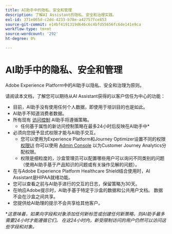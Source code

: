 ```yaml
---
title: AI助手中的隐私、安全和管理
description: 了解AI Assistant的隐私、安全和治理实践。
exl-id: 371e065d-c2dd-4233-b78e-a42757fce853
source-git-commit: e14bf4191319d646c6c4bfd55656fc6de141e9ca
workflow-type: tm+mt
source-wordcount: '292'
ht-degree: 0%

---
```


# AI助手中的隐私、安全和管理

Adobe Experience Platform中的AI助手以隐私、安全和治理为原则。

请阅读本文档，了解您可以期待从AI Assistant获得的以客户信任为中心的功能：

* 目前，AI助手没有使用任何个人数据，即使用于培训目的也是如此。
* AI助手不知道消费者数据。
* 所有现有 [访问控制](../access-control/home.md) AI助手将遵循策略。
   * 任何基于属性的新访问控制策略在最多24小时后反映在AI助手中*
* 必须向您授予显式权限才能与AI助手交互。
   * 您可以使用为Experience Platform和Journey Optimizer设置不同的权限 [权限UI](../access-control/abac/ui/permissions.md) 你可以使用 [Admin Console](../access-control/ui/browse.md) 以为Customer Journey Analytics分配权限。
   * 权限是细粒度的，沙盒管理员可以配置哪些用户可以询问不同类别的问题（使用AI助手基于产品知识的问题或有关操作见解的问题）。
* 在与Adobe Experience Platform Healthcare Shield结合使用时，AI Assistant是HIPAA就绪功能。
* 您可以查看之前与AI助手进行的交互的日志，保留策略为30天。
* 在响应Adobe提示时，AI助手基于特定于沙盒的数据和公共用户文档。 数据不会在沙盒之间共享。
* 您提供给AI助理的提示不会共享给其他客户。

**这意味着，如果向字段和对象添加任何新标签或创建任何新策略，则AI助手最多需要24小时才能遵循它们。 在这24小时内，新受限制访问的用户仍然可以访问这些字段和对象。*
